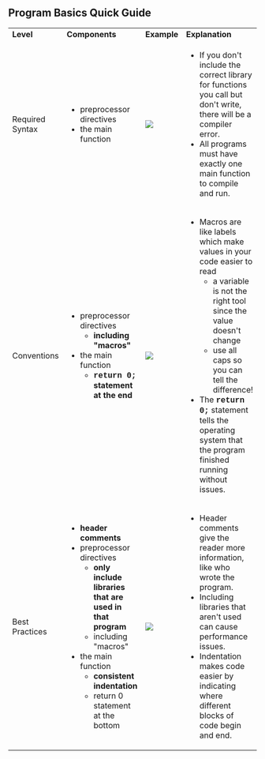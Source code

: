 <h2>Program Basics Quick Guide</h2>
<table>
    <tbody>
        <tr>
            <td><strong>Level</strong></td>
            <td><strong>Components</strong></td>
            <td><strong>Example</strong></td>
            <td><strong>Explanation</strong></td>
        </tr>
        <tr>
            <td>Required Syntax</td>
            <td>
                <ul>
                    <li>preprocessor directives</li>
                    <li>the main function</li>
                </ul>
            </td>
            <td>
                <img src="https://github.com/user-attachments/assets/d8ef632a-7a25-4399-afdf-3efd216fcba0" style="height:auto; width:auto">
            </td>
            <td>
                <ul>
                    <li>If you don't include the correct library for functions you call but don't write, there will be a compiler error.</li>
                    <li>All programs must have exactly one main function to compile and run.</li>
                </ul>
            </td>
        </tr>
        <tr>
            <td>Conventions</td>
            <td>
                <ul>
                    <li>preprocessor directives
                        <ul>
                            <li><strong style="font-family: inherit; font-size: 1rem;">including "macros"</strong></li>
                        </ul>
                    </li>
                    <li>the main function
                        <ul>
                            <li><strong style="font-family: inherit; font-size: 1rem;"><span style="font-family: 'courier new', courier;">return 0;</span> statement at the end</strong></li>
                        </ul>
                    </li>
                </ul>
            </td>
            <td><img src="https://github.com/user-attachments/assets/d99fc476-a933-4228-80ff-0a97b4fcb576" style="height:auto; width:auto"></td>
            <td>
                <ul>
                    <li>Macros are like labels which make values in your code easier to read
                        <ul>
                            <li>a variable is not the right tool since the value doesn't change</li>
                            <li>use all caps so you can tell the difference!</li>
                        </ul>
                    </li>
                    <li>The <strong style="font-family: inherit; font-size: 1rem;"><span style="font-family: 'courier new', courier;">return 0;</span></strong> statement tells the operating system that the program finished running without issues.</li>
                </ul>
            </td>
        </tr>
        <tr>
            <td>Best Practices</td>
            <td>
                <ul>
                    <li><strong>header comments</strong></li>
                    <li>preprocessor directives
                        <ul>
                            <li><strong style="font-family: inherit; font-size: 1rem;">only include libraries that are used in that program</strong></li>
                            <li>including "macros"</li>
                        </ul>
                    </li>
                    <li>the main function
                        <ul>
                            <li><strong>consistent indentation</strong></li>
                            <li>return 0 statement at the bottom</li>
                        </ul>
                    </li>
                </ul>
            </td>
            <td><img src="https://github.com/user-attachments/assets/b78a17e7-09b1-4af7-87f3-b2441124277d" style="height:auto; width:auto"></td>
            <td>
                <ul>
                    <li>Header comments give the reader more information, like who wrote the program.</li>
                    <li>Including libraries that aren't used can cause performance issues.</li>
                    <li>Indentation makes code easier by indicating where different blocks of code begin and end.</li>
                </ul>
            </td>
        </tr>
    </tbody>
</table>
